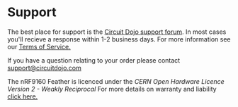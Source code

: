 # Support

The best place for support is the [Circuit Dojo support forum](https://community.circuitdojo.com). In most cases you'll recieve a response within 1-2 business days. For more information see our [Terms of Service.](https://www.circuitdojo.com/terms-and-conditions/#section-7---product-support)

If you have a question relating to your order please contact [support@circuitdojo.com](mailto:support@circuitdojo.com)

The nRF9160 Feather is licenced under the _CERN Open Hardware Licence Version 2 - Weakly Reciprocal_ For more details on warranty and liability [click here.](https://raw.githubusercontent.com/circuitdojo/nrf9160-feather/main/LICENSE.txt)
